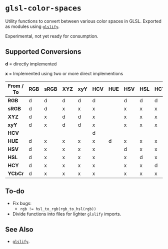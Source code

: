 # `glsl-color-spaces`

Utility functions to convert between various color spaces in GLSL.
Exported as modules using [`glslify`](https://github.com/glslify/glslify).

Experimental, not yet ready for consumption.

## Supported Conversions

**d** = directly implemented

**x** = Implemented using two or more direct implementions

 From / To  | RGB | sRGB | XYZ | xyY | HCV | HUE | HSV | HSL | HCY | YCbCr |
|---        |-----|------|-----|-----|-----|-----|-----|-----|-----|-------|
| **RGB**   |  d  |  d   |  d  |  d  |  d  |     |  d  |  d  |  d  |   d   |
| **sRGB**  |  d  |  d   |  x  |  x  |  x  |     |  x  |  x  |  x  |   x   |
| **XYZ**   |  d  |  x   |  d  |  d  |  x  |     |  x  |  x  |  x  |   x   |
| **xyY**   |  d  |  x   |  d  |  d  |  x  |     |  x  |  x  |  x  |   x   |
| **HCV**   |     |      |     |     |  d  |     |     |     |     |       |
| **HUE**   |  d  |  x   |  x  |  x  |  x  |  d  |  x  |  x  |  x  |   x   |
| **HSV**   |  d  |  x   |  x  |  x  |  x  |     |  d  |  x  |  x  |   x   |
| **HSL**   |  d  |  x   |  x  |  x  |  x  |     |  x  |  d  |  x  |   x   |
| **HCY**   |  d  |  x   |  x  |  x  |  x  |     |  x  |  x  |  d  |   x   |
| **YCbCr** |  d  |  x   |  x  |  x  |  x  |     |  x  |  x  |  x  |   d   |

## To-do

- Fix bugs:
    - `rgb != hsl_to_rgb(rgb_to_hsl(rgb))`
- Divide functions into files for lighter `glslify` imports.

## See Also

- [`glslify`](https://github.com/glslify/glslify).
